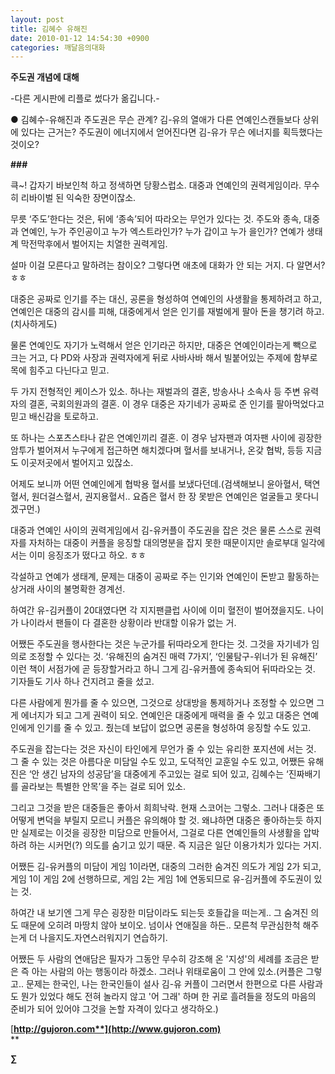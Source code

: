 ```yaml
---
layout: post
title: 김혜수 유해진
date: 2010-01-12 14:54:30 +0900
categories: 깨달음의대화
---
```

**주도권 개념에 대해**

-다른 게시판에 리플로 썼다가 옮깁니다.-

● 김혜수-유해진과 주도권은 무슨 관계? 김-유의 열애가 다른 연예인스캔들보다 상위에 있다는 근거는? 주도권이 에너지에서 얻어진다면 김-유가 무슨 에너지를 획득했다는 것이오?

**###**

큭~! 갑자기 바보인척 하고 정색하면 당황스럽소. 대중과 연예인의 권력게임이라. 무수히 리바이벌 된 익숙한 장면이잖소. 

무릇 ‘주도’한다는 것은, 뒤에 ‘종속’되어 따라오는 무언가 있다는 것. 주도와 종속, 대중과 연예인, 누가 주인공이고 누가 엑스트라인가? 누가 갑이고 누가 을인가? 연예가 생태계 막전막후에서 벌어지는 치열한 권력게임.

설마 이걸 모른다고 말하려는 참이오? 그렇다면 애초에 대화가 안 되는 거지. 다 알면서? ㅎㅎ

대중은 공짜로 인기를 주는 대신, 공론을 형성하여 연예인의 사생활을 통제하려고 하고, 연예인은 대중의 감시를 피해, 대중에게서 얻은 인기를 재벌에게 팔아 돈을 챙기려 하고.(치사하게도) 

물론 연예인도 자기가 노력해서 얻은 인기라곤 하지만, 대중은 연예인이라는게 빽으로 크는 거고, 다 PD와 사장과 권력자에게 뒤로 사바사바 해서 빌붙어있는 주제에 함부로 목에 힘주고 다닌다고 믿고.

두 가지 전형적인 케이스가 있소. 하나는 재벌과의 결혼, 방송사나 소속사 등 주변 유력자의 결혼, 국회의원과의 결혼. 이 경우 대중은 자기네가 공짜로 준 인기를 팔아먹었다고 믿고 배신감을 토로하고.

또 하나는 스포츠스타나 같은 연예인끼리 결혼. 이 경우 남자팬과 여자팬 사이에 굉장한 암투가 벌어져서 누구에게 접근하면 해치겠다며 혈서를 보내거나, 온갖 협박, 등등 지금도 이곳저곳에서 벌어지고 있잖소.

어제도 보니까 어떤 연예인에게 협박용 혈서를 보냈다던데.(검색해보니 윤아혈서, 택연혈서, 원더걸스혈서, 권지용혈서.. 요즘은 혈서 한 장 못받은 연예인은 얼굴들고 못다니겠구먼.)

대중과 연예인 사이의 권력게임에서 김-유커플이 주도권을 잡은 것은 물론 스스로 권력자를 자처하는 대중이 커플을 응징할 대의명분을 잡지 못한 때문이지만 솔로부대 일각에서는 이미 응징조가 떴다고 하오. ㅎㅎ

각설하고 연예가 생태계, 문제는 대중이 공짜로 주는 인기와 연예인이 돈받고 활동하는 상거래 사이의 불명확한 경계선. 

하여간 유-김커플이 20대였다면 각 지지팬클럽 사이에 이미 혈전이 벌어졌을지도. 나이가 나이라서 팬들이 다 결혼한 상황이라 반대할 이유가 없는 거. 

어쨌든 주도권을 행사한다는 것은 누군가를 뒤따라오게 한다는 것. 그것을 자기네가 임의로 조정할 수 있다는 것. ‘유해진의 숨겨진 매력 7가지’, ‘인물탐구-위너가 된 유해진’ 이런 책이 서점가에 곧 등장할거라고 하니 그게 김-유커플에 종속되어 뒤따라오는 것. 기자들도 기사 하나 건지려고 줄을 섰고.

다른 사람에게 뭔가를 줄 수 있으면, 그것으로 상대방을 통제하거나 조정할 수 있으면 그게 에너지가 되고 그게 권력이 되오. 연예인은 대중에게 매력을 줄 수 있고 대중은 연예인에게 인기를 줄 수 있고. 줬는데 보답이 없으면 공론을 형성하여 응징할 수도 있고. 

주도권을 잡는다는 것은 자신이 타인에게 무언가 줄 수 있는 유리한 포지션에 서는 것. 그 줄 수 있는 것은 아름다운 미담일 수도 있고, 도덕적인 교훈일 수도 있고, 어쨌든 유해진은 ‘안 생긴 남자의 성공담’을 대중에게 주고있는 걸로 되어 있고, 김혜수는 ‘진짜배기를 골라보는 특별한 안목’을 주는 걸로 되어 있소. 

그리고 그것을 받은 대중들은 좋아서 희희낙락. 현재 스코어는 그렇소. 그러나 대중은 또 어떻게 변덕을 부릴지 모르니 커플은 유의해야 할 것. 왜냐하면 대중은 좋아하는듯 하지만 실제로는 이것을 굉장한 미담으로 만들어서, 그걸로 다른 연예인들의 사생활을 압박하려 하는 시커먼(?) 의도를 숨기고 있기 때문. 즉 지금은 일단 이용가치가 있다는 거지. 

어쨌든 김-유커플의 미담이 게임 1이라면, 대중의 그러한 숨겨진 의도가 게임 2가 되고, 게임 1이 게임 2에 선행하므로, 게임 2는 게임 1에 연동되므로 유-김커플에 주도권이 있는 것.

하여간 내 보기엔 그게 무슨 굉장한 미담이라도 되는듯 호들갑을 떠는게.. 그 숨겨진 의도 때문에 오히려 마땅치 않아 보이오. 넘이사 연애질을 하든.. 모른척 무관심한척 해주는게 더 나을지도.자연스러워지기 연습하기.  
  
어쨌든 두 사람의 연애담은 필자가 그동안 무수히 강조해 온 '지성'의 세례를 조금은 받은 즉 아는 사람의 아는 행동이라 하겠소. 그러나 위태로움이 그 안에 있소.(커플은 그렇고.. 문제는 한국인, 나는 한국인들이 설사 김-유 커플이 그러면서 한편으로 다른 사람과도 뭔가 있었다 해도 전혀 놀라지 않고 '어 그래' 하며 한 귀로 흘려들을 정도의 마음의 준비가 되어 있어야 그것을 논할 자격이 있다고 생각하오.)

[**http://gujoron.com**](http://www.gujoron.com)**  
** 

**∑**